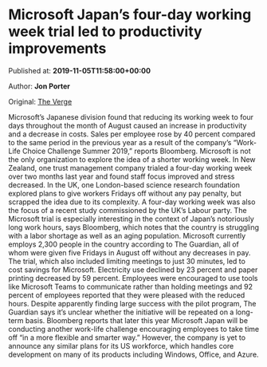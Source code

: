 
# Microsoft Japan’s four-day working week trial led to productivity improvements

Published at: **2019-11-05T11:58:00+00:00**

Author: **Jon Porter**

Original: [The Verge](https://www.theverge.com/2019/11/5/20949366/microsoft-japan-four-day-working-week-trial-pilot-program-productivity-improvement-cost-decrease)

Microsoft’s Japanese division found that reducing its working week to four days throughout the month of August caused an increase in productivity and a decrease in costs. Sales per employee rose by 40 percent compared to the same period in the previous year as a result of the company’s “Work-Life Choice Challenge Summer 2019,” reports Bloomberg.
Microsoft is not the only organization to explore the idea of a shorter working week. In New Zealand, one trust management company trialed a four-day working week over two months last year and found staff focus improved and stress decreased. In the UK, one London-based science research foundation explored plans to give workers Fridays off without any pay penalty, but scrapped the idea due to its complexity. A four-day working week was also the focus of a recent study commissioned by the UK’s Labour party.
The Microsoft trial is especially interesting in the context of Japan’s notoriously long work hours, says Bloomberg, which notes that the country is struggling with a labor shortage as well as an aging population. Microsoft currently employs 2,300 people in the country according to The Guardian, all of whom were given five Fridays in August off without any decreases in pay.
The trial, which also included limiting meetings to just 30 minutes, led to cost savings for Microsoft. Electricity use declined by 23 percent and paper printing decreased by 59 percent. Employees were encouraged to use tools like Microsoft Teams to communicate rather than holding meetings and 92 percent of employees reported that they were pleased with the reduced hours.
Despite apparently finding large success with the pilot program, The Guardian says it’s unclear whether the initiative will be repeated on a long-term basis. Bloomberg reports that later this year Microsoft Japan will be conducting another work-life challenge encouraging employees to take time off “in a more flexible and smarter way.” However, the company is yet to announce any similar plans for its US workforce, which handles core development on many of its products including Windows, Office, and Azure.
